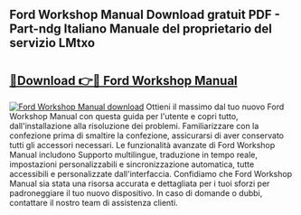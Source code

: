 ## Ford Workshop Manual Download gratuit PDF - Part-ndg Italiano Manuale del proprietario del servizio LMtxo

# <h2><a href="http://dffgnl.blite.top/?on=Ford+Workshop+Manual">🔗Download 👉🔴 Ford Workshop Manual</a></h2>

[![Ford Workshop Manual download](https://i.imgur.com/lujVjoI.png)](http://dffgnl.blite.top/?on=Ford+Workshop+Manual)
Ottieni il massimo dal tuo nuovo Ford Workshop Manual con questa guida per l'utente e copri tutto, dall'installazione alla risoluzione dei problemi. Familiarizzare con la confezione prima di smaltire la confezione, assicurarsi di aver conservato tutti gli accessori necessari. Le funzionalità avanzate di Ford Workshop Manual includono Supporto multilingue, traduzione in tempo reale, impostazioni personalizzabili e sincronizzazione automatica, tutte accessibili e personalizzate dall'interfaccia. Confidiamo che Ford Workshop Manual sia stata una risorsa accurata e dettagliata per i tuoi sforzi per padroneggiare il tuo nuovo dispositivo. In caso di domande o dubbi, contattare il nostro team di assistenza clienti.
